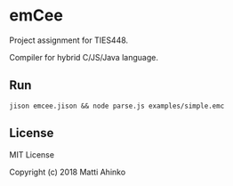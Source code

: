 # emCee

Project assignment for TIES448.

Compiler for hybrid C/JS/Java language.

## Run

    jison emcee.jison && node parse.js examples/simple.emc

## License

MIT License

Copyright (c) 2018 Matti Ahinko
